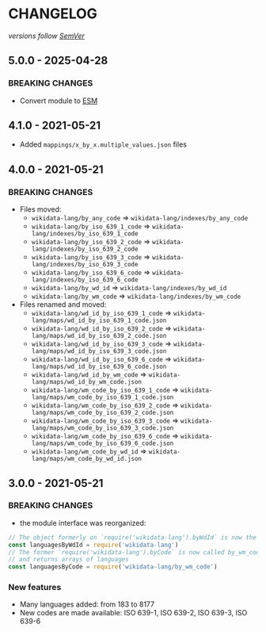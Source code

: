 # CHANGELOG
*versions follow [SemVer](http://semver.org)*

## 5.0.0 - 2025-04-28
### BREAKING CHANGES
* Convert module to [ESM](https://nodejs.org/api/esm.html)

## 4.1.0 - 2021-05-21
* Added `mappings/x_by_x.multiple_values.json` files

## 4.0.0 - 2021-05-21
### BREAKING CHANGES
* Files moved:
  * `wikidata-lang/by_any_code` => `wikidata-lang/indexes/by_any_code`
  * `wikidata-lang/by_iso_639_1_code` => `wikidata-lang/indexes/by_iso_639_1_code`
  * `wikidata-lang/by_iso_639_2_code` => `wikidata-lang/indexes/by_iso_639_2_code`
  * `wikidata-lang/by_iso_639_3_code` => `wikidata-lang/indexes/by_iso_639_3_code`
  * `wikidata-lang/by_iso_639_6_code` => `wikidata-lang/indexes/by_iso_639_6_code`
  * `wikidata-lang/by_wd_id` => `wikidata-lang/indexes/by_wd_id`
  * `wikidata-lang/by_wm_code` => `wikidata-lang/indexes/by_wm_code`
* Files renamed and moved:
  * `wikidata-lang/wd_id_by_iso_639_1_code` => `wikidata-lang/maps/wd_id_by_iso_639_1_code.json`
  * `wikidata-lang/wd_id_by_iso_639_2_code` => `wikidata-lang/maps/wd_id_by_iso_639_2_code.json`
  * `wikidata-lang/wd_id_by_iso_639_3_code` => `wikidata-lang/maps/wd_id_by_iso_639_3_code.json`
  * `wikidata-lang/wd_id_by_iso_639_6_code` => `wikidata-lang/maps/wd_id_by_iso_639_6_code.json`
  * `wikidata-lang/wd_id_by_wm_code` => `wikidata-lang/maps/wd_id_by_wm_code.json`
  * `wikidata-lang/wm_code_by_iso_639_1_code` => `wikidata-lang/maps/wm_code_by_iso_639_1_code.json`
  * `wikidata-lang/wm_code_by_iso_639_2_code` => `wikidata-lang/maps/wm_code_by_iso_639_2_code.json`
  * `wikidata-lang/wm_code_by_iso_639_3_code` => `wikidata-lang/maps/wm_code_by_iso_639_3_code.json`
  * `wikidata-lang/wm_code_by_iso_639_6_code` => `wikidata-lang/maps/wm_code_by_iso_639_6_code.json`
  * `wikidata-lang/wm_code_by_wd_id` => `wikidata-lang/maps/wm_code_by_wd_id.json`

## 3.0.0 - 2021-05-21
### BREAKING CHANGES
* the module interface was reorganized:
```js
// The object formerly on `require('wikidata-lang').byWdId` is now the default export
const languagesByWdId = require('wikidata-lang')
// The former `require('wikidata-lang').byCode` is now called by_wm_code
// and returns arrays of languages
const languagesByCode = require('wikidata-lang/by_wm_code')
```
### New features
* Many languages added: from 183 to 8177
* New codes are made available: ISO 639-1, ISO 639-2, ISO 639-3, ISO 639-6
